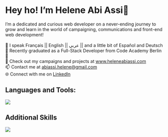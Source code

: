 <h1>Hey ho! I’m Helene Abi Assi👋</h1>

I’m a dedicated and curious web developer on a never-ending journey to grow and learn in the world of campaigning, communications and front-end web development!
</br></br>
💬 I speak Français || English || عربي || and a little bit of Español and Deutsch</br>
👀 Recently graduated as a Full-Stack Developer from Code Academy Berlin 🏢
 </br>
🌱 Check out my campaigns and projects at www.heleneabiassi.com</br>
📫 Contact me at abiassi.helene@gmail.com</br>
🌐 Connect with me on <a href="https://www.linkedin.com/in/heleneabiassi">LinkedIn</a></br>


<h2>Languages and Tools:</h2>
<p >
    <img src="https://skillicons.dev/icons?i=git,github,vscode,css,html,js,ts,netlify,postman,react,nextjs,graphql,figma,bootstrap,tailwind, MongoDB, apollo, firebase, nodejs, express" />
</p>
<h2>Additional Skills</h2>
<p >
    <img src="https://skillicons.dev/icons?i=ai,ps,pr,wordpress" /></p>


